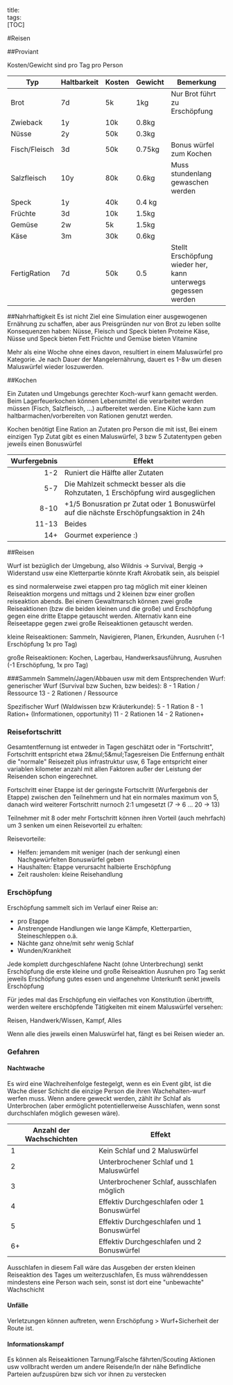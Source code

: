 title:   
tags:   
[TOC]

#Reisen

##Proviant

Kosten/Gewicht sind pro Tag pro Person

|Typ|Haltbarkeit|Kosten| Gewicht| Bemerkung |
|-|-|-|-|-|
|Brot| 7d | 5k | 1kg | Nur Brot führt zu Erschöpfung |
|Zwieback| 1y | 10k | 0.8kg | |
|Nüsse| 2y |  50k | 0.3kg | |
|Fisch/Fleisch| 3d | 50k | 0.75kg | Bonus würfel zum Kochen |
|Salzfleisch| 10y | 80k| 0.6kg| Muss stundenlang gewaschen werden |
|Speck| 1y | 40k | 0.4 kg| |
|Früchte | 3d | 10k | 1.5kg | |
|Gemüse | 2w | 5k | 1.5kg | |
|Käse| 3m | 30k | 0.6kg | |
|FertigRation| 7d | 50k | 0.5 | Stellt Erschöpfung wieder her, kann unterwegs gegessen werden|

##Nahrhaftigkeit
Es ist nicht Ziel eine Simulation einer ausgewogenen Ernährung zu schaffen, aber aus Preisgründen nur von Brot zu leben sollte Konsequenzen haben:
Nüsse, Fleisch und Speck bieten Proteine
Käse, Nüsse und Speck bieten Fett
Früchte und Gemüse bieten Vitamine

Mehr als eine Woche ohne eines davon, resultiert in einem Maluswürfel pro Kategorie. Je nach Dauer der Mangelernährung, dauert es 1-8w um diesen Maluswürfel wieder loszuwerden.


##Kochen

Ein Zutaten und Umgebungs gerechter Koch-wurf kann gemacht werden.
Beim Lagerfeuerkochen können Lebensmittel die verarbeitet werden müssen (Fisch, Salzfleisch, ...) aufbereitet werden. 
Eine Küche kann zum haltbarmachen/vorbereiten von Rationen genutzt werden.

Kochen benötigt Eine Ration an Zutaten pro Person die mit isst, Bei einem einzigen Typ Zutat gibt es einen Maluswürfel, 3 bzw 5 Zutatentypen geben jeweils einen Bonuswürfel

|Wurfergebnis | Effekt |
|---:|---|
| 1-2 | Runiert die Hälfte aller Zutaten 
| 5-7 | Die Mahlzeit schmeckt besser als die Rohzutaten, 1 Erschöpfung wird ausgeglichen |
| 8-10 | +1/5 Bonusration pr Zutat oder 1 Bonuswürfel auf die nächste Erschöpfungsaktion in 24h |
| 11-13 | Beides
| 14+ | Gourmet experience :) |

##Reisen

Wurf ist bezüglich der Umgebung, also Wildnis -> Survival, Bergig -> Widerstand usw
eine Kletterpartie könnte Kraft Akrobatik sein, als beispiel

es sind normalerweise zwei etappen pro tag möglich mit einer kleinen Reiseaktion morgens und mittags und 2 kleinen bzw einer großen reiseaktion abends.
Bei einem Gewaltmarsch können zwei große Reiseaktionen (bzw die beiden kleinen und die große) und Erschöpfung gegen eine dritte Etappe getauscht werden. Alternativ kann eine Reiseetappe gegen zwei große Reiseaktionen getauscht werden.

kleine Reiseaktionen:
Sammeln, Navigieren, Planen, Erkunden, Ausruhen (-1 Erschöpfung 1x pro Tag)

große Reiseaktionen: 
Kochen, Lagerbau, Handwerksausführung, Ausruhen (-1 Erschöpfung, 1x pro Tag)

###Sammeln
Sammeln/Jagen/Abbauen usw mit dem Entsprechenden Wurf:
generischer Wurf (Survival bzw Suchen, bzw beides): 
8 - 1 Ration / Ressource
13 - 2 Rationen / Ressource

Spezifischer Wurf (Waldwissen bzw Kräuterkunde):
5 - 1 Ration
8 - 1 Ration+   (Informationen, opportunity)
11 - 2 Rationen
14 - 2 Rationen+ 


### Reisefortschritt

Gesamtentfernung ist entweder in Tagen geschätzt oder in "Fortschritt", Fortschritt entspricht etwa 2&mul;5&mul;Tagesreisen
Die Entfernung enthält die "normale" Reisezeit plus infrastruktur usw, 6 Tage entspricht einer variablen kilometer anzahl mit allen Faktoren außer der Leistung der Reisenden schon eingerechnet.

Fortschritt einer Etappe ist der geringste Fortschritt (Wurfergebnis der Etappe) zwischen den Teilnehmern und hat ein normales maximum von 5, danach wird weiterer Fortschritt nurnoch 2:1 umgesetzt (7 -> 6 ... 20 -> 13)

Teilnehmer mit 8 oder mehr Fortschritt können ihren Vorteil (auch mehrfach) um 3 senken um einen Reisevorteil zu erhalten:

Reisevorteile:

 - Helfen: jemandem mit weniger (nach der senkung) einen Nachgewürfelten Bonuswürfel geben
 - Haushalten: Etappe verursacht halbierte Erschöpfung
 - Zeit rausholen: kleine Reisehandlung

### Erschöpfung

Erschöpfung sammelt sich im Verlauf einer Reise an: 
 - pro Etappe
 - Anstrengende Handlungen wie lange Kämpfe, Kletterpartien, Steineschleppen o.ä.
 - Nächte ganz ohne/mit sehr wenig Schlaf 
 - Wunden/Krankheit

Jede komplett durchgeschlafene Nacht (ohne Unterbrechung) senkt Erschöpfung
die erste kleine und große Reiseaktion Ausruhen pro Tag senkt jeweils Erschöpfung
gutes essen und angenehme Unterkunft senkt jeweils Erschöpfung

Für jedes mal das Erschöpfung ein vielfaches von Konstitution übertrifft, werden weitere erschöpfende Tätigkeiten mit einem Maluswürfel versehen:

Reisen, Handwerk/Wissen, Kampf, Alles

Wenn alle dies jeweils einen Maluswürfel hat, fängt es bei Reisen wieder an.

### Gefahren
#### Nachtwache

Es wird eine Wachreihenfolge festegelgt, wenn es ein Event gibt, ist die Wache dieser Schicht die einzige Person die ihren Wachehalten-wurf werfen muss.
Wenn andere geweckt werden, zählt ihr Schlaf als Unterbrochen (aber ermöglicht potentiellerweise Ausschlafen, wenn sonst durchschlafen möglich gewesen wäre).

|Anzahl der Wachschichten | Effekt |
|-|-|
|1| Kein Schlaf und 2 Maluswürfel|
|2| Unterbrochener Schlaf und 1 Maluswürfel|
|3| Unterbrochener Schlaf, ausschlafen möglich|
|4| Effektiv Durchgeschlafen oder 1 Bonuswürfel|
|5| Effektiv Durchgeschlafen und 1 Bonuswürfel|
|6+| Effektiv Durchgeschlafen und 2 Bonuswürfel

Ausschlafen in diesem Fall wäre das Ausgeben der ersten kleinen Reiseaktion des Tages um weiterzuschlafen, Es muss währenddessen mindestens eine Person wach sein, sonst ist dort eine "unbewachte" Wachschicht

#### Unfälle
Verletzungen können auftreten, wenn Erschöpfung > Wurf+Sicherheit der Route ist.

#### Informationskampf
Es können als Reiseaktionen Tarnung/Falsche fährten/Scouting Aktionen usw vollbracht werden um andere Reisende/In der nähe Befindliche Parteien aufzuspüren bzw sich vor ihnen zu verstecken